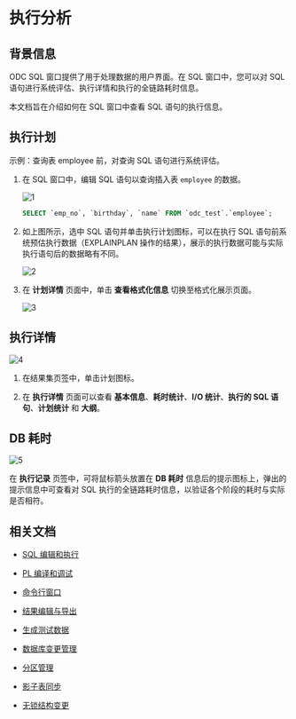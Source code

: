 # 执行分析

## 背景信息

ODC SQL 窗口提供了用于处理数据的用户界面。在 SQL 窗口中，您可以对 SQL 语句进行系统评估、执行详情和执行的全链路耗时信息。

本文档旨在介绍如何在 SQL 窗口中查看 SQL 语句的执行信息。

## 执行计划

示例：查询表 employee 前，对查询 SQL 语句进行系统评估。

1. 在 SQL 窗口中，编辑 SQL 语句以查询插入表 `employee` 的数据。

   ![1](https://obbusiness-private.oss-cn-shanghai.aliyuncs.com/doc/img/odc/420/sql-development/5perform%20analysis/1.png)

   ```sql
   SELECT `emp_no`, `birthday`, `name` FROM `odc_test`.`employee`;
   ```
2. 如上图所示，选中 SQL 语句并单击执行计划图标，可以在执行 SQL 语句前系统预估执行数据（EXPLAINPLAN 操作的结果），展示的执行数据可能与实际执行语句后的数据略有不同。

   ![2](https://obbusiness-private.oss-cn-shanghai.aliyuncs.com/doc/img/odc/420/sql-development/5perform%20analysis/2.png)

3. 在 **计划详情** 页面中，单击 **查看格式化信息** 切换至格式化展示页面。

   ![3](https://obbusiness-private.oss-cn-shanghai.aliyuncs.com/doc/img/odc/420/sql-development/5perform%20analysis/3.png)

## 执行详情

![4](https://obbusiness-private.oss-cn-shanghai.aliyuncs.com/doc/img/odc/420/sql-development/5perform%20analysis/4.png)

1. 在结果集页签中，单击计划图标。

2. 在 **执行详情** 页面可以查看 **基本信息**、**耗时统计**、**I/O 统计**、**执行的 SQL 语句**、**计划统计** 和 **大纲**。

## DB 耗时

![5](https://obbusiness-private.oss-cn-shanghai.aliyuncs.com/doc/img/odc/420/sql-development/5perform%20analysis/5.png)

在 **执行记录** 页签中，可将鼠标箭头放置在 **DB 耗时** 信息后的提示图标上，弹出的提示信息中可查看对 SQL 执行的全链路耗时信息，以验证各个阶段的耗时与实际是否相符。

## 相关文档

- [SQL 编辑和执行](../500.sql-development/100.sql-editing-and-execution.md)

- [PL 编译和调试](../500.sql-development/200.pl-compile-and-debug.md)

- [命令行窗口](../500.sql-development/300.command-line-window.md)

- [结果编辑与导出](../500.sql-development/400.result-editing-and-exporting.md)

- [生成测试数据](../500.sql-development/600.data-mocking.md)

- [数据库变更管理](../700.database-change-management/600.database-change.md)

- [分区管理](../800.data-Lifecycle-management/300.partition-scheme.md)

- [影子表同步](../700.database-change-management/800.shadow-table-synchronization.md)

- [无锁结构变更](../700.database-change-management/700.table-structure-change.md)
